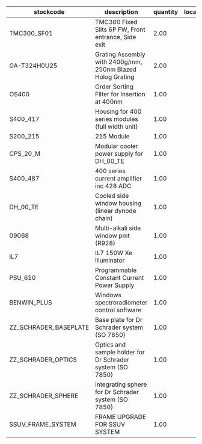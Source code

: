 |stockcode|description|quantity|location|
|---------|-----------|--------|--------|
|TMC300_SF01|TMC300 Fixed Slits 6P FW, Front entrance, Side exit|2.00||
|GA-T324H0U25|Grating Assembly with 2400g/mm, 250nm Blazed Holog Grating|2.00||
|OS400|Order Sorting Filter for Insertion at 400nm|1.00||
|S400_417|Housing for 400 series modules (full width unit)|1.00||
|S200_215|215 Module|1.00||
|CPS_20_M|Modular cooler power supply for DH_00_TE|1.00||
|S400_487|400 series current amplifier inc 428 ADC|1.00||
|DH_00_TE|Cooled side window housing (linear dynode chain)|1.00||
|09068|Multi-alkali side window pmt (R928)|1.00||
|IL7|IL7 150W Xe Illuminator|1.00||
|PSU_610|Programmable Constant Current Power Supply|1.00||
|BENWIN_PLUS|Windows spectroradiometer control software|1.00||
|ZZ_SCHRADER_BASEPLATE|Base plate for Dr Schrader system (SO 7850)|1.00||
|ZZ_SCHRADER_OPTICS|Optics and sample holder for Dr Schrader system (SO 7850)|1.00||
|ZZ_SCHRADER_SPHERE|Integrating sphere for Dr Schrader system (SO 7850)|1.00||
|SSUV_FRAME_SYSTEM|FRAME UPGRADE FOR SSUV SYSTEM|1.00||
